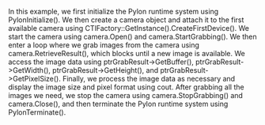In this example, we first initialize the Pylon runtime system using PylonInitialize(). We then create a camera object and attach it to the first available camera using CTlFactory::GetInstance().CreateFirstDevice(). We start the camera using camera.Open() and camera.StartGrabbing().
We then enter a loop where we grab images from the camera using camera.RetrieveResult(), which blocks until a new image is available. We access the image data using ptrGrabResult->GetBuffer(), ptrGrabResult->GetWidth(), ptrGrabResult->GetHeight(), and ptrGrabResult->GetPixelSize(). Finally, we process the image data as necessary and display the image size and pixel format using cout.
After grabbing all the images we need, we stop the camera using camera.StopGrabbing() and camera.Close(), and then terminate the Pylon runtime system using PylonTerminate().
